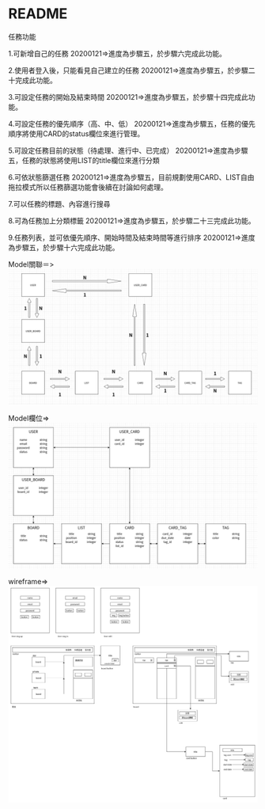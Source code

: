 # README

任務功能

1.可新增自己的任務
20200121=>進度為步驟五，於步驟六完成此功能。

2.使用者登入後，只能看見自己建立的任務
20200121=>進度為步驟五，於步驟二十完成此功能。

3.可設定任務的開始及結束時間
20200121=>進度為步驟五，於步驟十四完成此功能。

4.可設定任務的優先順序（高、中、低）
20200121=>進度為步驟五，任務的優先順序將使用CARD的status欄位來進行管理。

5.可設定任務目前的狀態（待處理、進行中、已完成）
20200121=>進度為步驟五，任務的狀態將使用LIST的title欄位來進行分類

6.可依狀態篩選任務
20200121=>進度為步驟五，目前規劃使用CARD、LIST自由拖拉模式所以任務篩選功能會後續在討論如何處理。

7.可以任務的標題、內容進行搜尋

8.可為任務加上分類標籤
20200121=>進度為步驟五，於步驟二十三完成此功能。

9.任務列表，並可依優先順序、開始時間及結束時間等進行排序
20200121=>進度為步驟五，於步驟十六完成此功能。

Model關聯＝>
![image](https://github.com/ck100pro/five_trial/blob/topic/docs/Mosel%E9%97%9C%E8%81%AF%E5%9C%96.png)

Model欄位=>
![image](https://github.com/ck100pro/five_trial/blob/topic/docs/Model%E6%AC%84%E4%BD%8D.png)

wireframe=>
![image](https://github.com/ck100pro/five_trial/blob/topic/docs/five_trial_wireframe.jpg)
